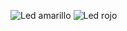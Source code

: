 ![Led amarillo](https://github.com/user-attachments/assets/76b70e5d-d43b-4c4f-a852-29fceaa22533)
![Led rojo](https://github.com/user-attachments/assets/77fd2df4-4b5e-432f-818e-8a71232a2120)
